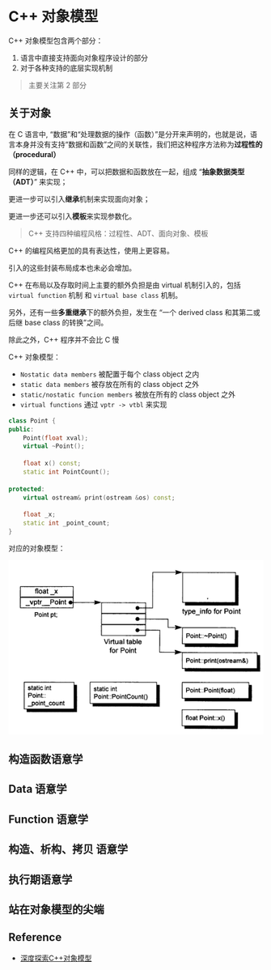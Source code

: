 # C++ 对象模型

C++ 对象模型包含两个部分：

1. 语言中直接支持面向对象程序设计的部分
2. 对于各种支持的底层实现机制

> 主要关注第 2 部分

## 关于对象

在 C 语言中, “数据”和“处理数据的操作（函数）”是分开来声明的，也就是说，语言本身并没有支持“数据和函数”之间的关联性，我们把这种程序方法称为**过程性的（procedural）**

同样的逻辑，在 C++ 中，可以把数据和函数放在一起，组成 “**抽象数据类型（ADT）**” 来实现；

更进一步可以引入**继承**机制来实现面向对象；

更进一步还可以引入**模板**来实现参数化。

> C++ 支持四种编程风格：过程性、ADT、面向对象、模板

C++ 的编程风格更加的具有表达性，使用上更容易。

引入的这些封装布局成本也未必会增加。

C++ 在布局以及存取时间上主要的额外负担是由 virtual 机制引入的，包括 `virtual function` 机制 和 `virtual base class` 机制。

另外，还有一些**多重继承**下的额外负担，发生在 “一个 derived class 和其第二或后继 base class 的转换”之间。

除此之外，C++ 程序并不会比 C 慢

C++ 对象模型：

- `Nostatic data members` 被配置于每个 class object 之内
- `static data members` 被存放在所有的 class object 之外
- `static/nostatic funcion members` 被放在所有的 class object 之外
- `virtual functions` 通过 `vptr -> vtbl` 来实现

```c++
class Point {
public:
    Point(float xval);
    virtual ~Point();

    float x() const;
    static int PointCount();

protected:
    virtual ostream& print(ostream &os) const;

    float _x;
    static int _point_count;
}
```

对应的对象模型：

![](../images/cpp-objectmodel-1.png ":size=50%")


## 构造函数语意学



## Data 语意学

## Function 语意学

## 构造、析构、拷贝 语意学

## 执行期语意学

## 站在对象模型的尖端

## Reference

- [深度探索C++对象模型](https://book.douban.com/subject/1091086/)